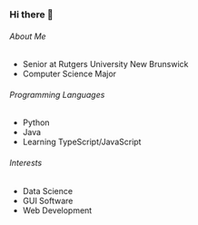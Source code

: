 ### Hi there 👋

###### About Me
- Senior at Rutgers University New Brunswick
- Computer Science Major

###### Programming Languages
- Python
- Java
- Learning TypeScript/JavaScript

###### Interests
- Data Science
- GUI Software
- Web Development
